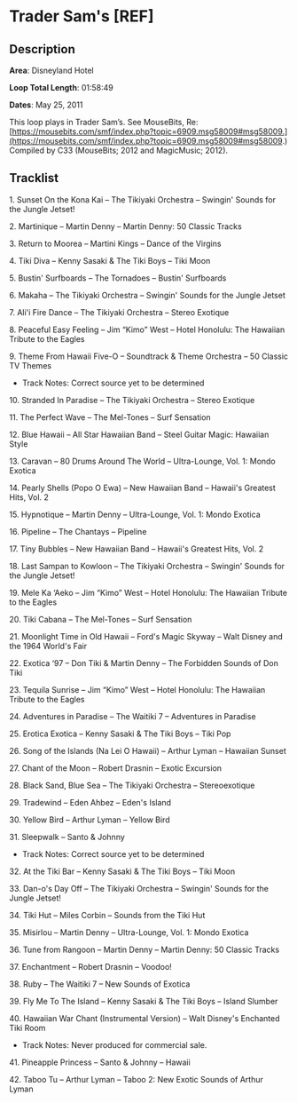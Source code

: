 # Trader Sam's [REF]

## Description

**Area**: Disneyland Hotel

**Loop Total Length**: 01:58:49

**Dates**: May 25, 2011

This loop plays in Trader Sam’s. See MouseBits, Re: [https://mousebits.com/smf/index.php?topic=6909.msg58009#msg58009.](https://mousebits.com/smf/index.php?topic=6909.msg58009#msg58009.) Compiled by C33 (MouseBits; 2012 and MagicMusic; 2012).

## Tracklist

1\. Sunset On the Kona Kai – The Tikiyaki Orchestra – Swingin' Sounds for the Jungle Jetset!



2\. Martinique – Martin Denny – Martin Denny: 50 Classic Tracks



3\. Return to Moorea – Martini Kings – Dance of the Virgins



4\. Tiki Diva – Kenny Sasaki & The Tiki Boys – Tiki Moon



5\. Bustin' Surfboards – The Tornadoes – Bustin' Surfboards



6\. Makaha – The Tikiyaki Orchestra – Swingin' Sounds for the Jungle Jetset



7\. Ali'i Fire Dance – The Tikiyaki Orchestra – Stereo Exotique



8\. Peaceful Easy Feeling – Jim “Kimo” West – Hotel Honolulu: The Hawaiian Tribute to the Eagles



9\. Theme From Hawaii Five-O – Soundtrack & Theme Orchestra – 50 Classic TV Themes

- Track Notes: Correct source yet to be determined

10\. Stranded In Paradise – The Tikiyaki Orchestra – Stereo Exotique



11\. The Perfect Wave – The Mel-Tones – Surf Sensation



12\. Blue Hawaii – All Star Hawaiian Band – Steel Guitar Magic: Hawaiian Style



13\. Caravan – 80 Drums Around The World – Ultra-Lounge, Vol. 1: Mondo Exotica



14\. Pearly Shells (Popo O Ewa) – New Hawaiian Band – Hawaii's Greatest Hits, Vol. 2



15\. Hypnotique – Martin Denny – Ultra-Lounge, Vol. 1: Mondo Exotica



16\. Pipeline – The Chantays – Pipeline



17\. Tiny Bubbles – New Hawaiian Band – Hawaii's Greatest Hits, Vol. 2



18\. Last Sampan to Kowloon – The Tikiyaki Orchestra – Swingin' Sounds for the Jungle Jetset!



19\. Mele Ka ‘Aeko – Jim “Kimo” West – Hotel Honolulu: The Hawaiian Tribute to the Eagles



20\. Tiki Cabana – The Mel-Tones – Surf Sensation



21\. Moonlight Time in Old Hawaii – Ford's Magic Skyway – Walt Disney and the 1964 World's Fair



22\. Exotica ‘97 – Don Tiki & Martin Denny – The Forbidden Sounds of Don Tiki



23\. Tequila Sunrise – Jim “Kimo” West – Hotel Honolulu: The Hawaiian Tribute to the Eagles



24\. Adventures in Paradise – The Waitiki 7 – Adventures in Paradise



25\. Erotica Exotica – Kenny Sasaki & The Tiki Boys – Tiki Pop



26\. Song of the Islands (Na Lei O Hawaii) – Arthur Lyman – Hawaiian Sunset



27\. Chant of the Moon – Robert Drasnin – Exotic Excursion



28\. Black Sand, Blue Sea – The Tikiyaki Orchestra – Stereoexotique



29\. Tradewind – Eden Ahbez – Eden's Island



30\. Yellow Bird – Arthur Lyman – Yellow Bird



31\. Sleepwalk – Santo & Johnny

- Track Notes: Correct source yet to be determined

32\. At the Tiki Bar – Kenny Sasaki & The Tiki Boys – Tiki Moon



33\. Dan-o's Day Off – The Tikiyaki Orchestra – Swingin' Sounds for the Jungle Jetset!



34\. Tiki Hut – Miles Corbin – Sounds from the Tiki Hut



35\. Misirlou – Martin Denny – Ultra-Lounge, Vol. 1: Mondo Exotica



36\. Tune from Rangoon – Martin Denny – Martin Denny: 50 Classic Tracks



37\. Enchantment – Robert Drasnin – Voodoo!



38\. Ruby – The Waitiki 7 – New Sounds of Exotica



39\. Fly Me To The Island – Kenny Sasaki & The Tiki Boys – Island Slumber



40\. Hawaiian War Chant (Instrumental Version) – Walt Disney's Enchanted Tiki Room

- Track Notes: Never produced for commercial sale.

41\. Pineapple Princess – Santo & Johnny – Hawaii



42\. Taboo Tu – Arthur Lyman – Taboo 2: New Exotic Sounds of Arthur Lyman


